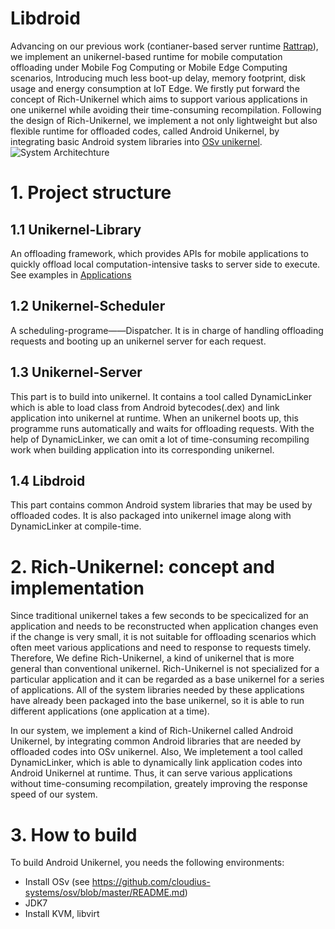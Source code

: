 # Libdroid
Advancing on our previous work (contianer-based server runtime [Rattrap](https://github.com/CGCL-codes/Rattrap)), we implement an unikernel-based runtime for mobile computation offloading under Mobile Fog Computing or Mobile Edge Computing scenarios, Introducing much less boot-up delay, memory footprint, disk usage and energy consumption at IoT Edge. We firstly put forward the concept of Rich-Unikernel which aims to support various applications in one unikernel while avoiding their time-consuming recompilation. Following the design of Rich-Unikernel, we implement a not only lightweight but also flexible runtime for offloaded codes, called Android Unikernel, by integrating basic Android system libraries into [OSv unikernel](http://osv.io/).
![System Architechture](https://github.com/CGCL-codes/Libdroid/blob/master/figures/arch.png)

# 1. Project structure

1.1 Unikernel-Library
-------
  An offloading framework, which provides APIs for mobile applications to quickly offload local computation-intensive tasks to server side to execute. See examples in [Applications](https://github.com/CGCL-codes/Libdroid/tree/master/Applications)
  
1.2 Unikernel-Scheduler
-------
  A scheduling-programe——Dispatcher. It is in charge of handling offloading requests and booting up an unikernel server for each request.
  
1.3 Unikernel-Server
-------
  This part is to build into unikernel. It contains a tool called DynamicLinker which is able to load class from Android bytecodes(.dex) and link application into unikernel at runtime. When an unikernel boots up, this programme runs automatically and waits for offloading requests. With the help of DynamicLinker, we can omit a lot of time-consuming recompiling work when building application into its corresponding unikernel.
  
1.4 Libdroid
-------
  This part contains common Android system libraries that may be used by offloaded codes. It is also packaged into unikernel image along with DynamicLinker at compile-time.

# 2. Rich-Unikernel: concept and implementation
  Since traditional unikernel takes a few seconds to be specicalized for an application and needs to be reconstructed when application changes even if the change is very small, it is not suitable for offloading scenarios which often meet various applications and need to response to requests timely. Therefore, We define Rich-Unikernel, a kind of unikernel that is more general than conventional unikernel. Rich-Unikernel is not specialized for a particular application and it can be regarded as a base unikernel for a series of applications. All of the system libraries needed by these applications have already been packaged into the base unikernel, so it is able to run different applications (one application at a time).
  
  In our system, we implement a kind of Rich-Unikernel called Android Unikernel, by integrating common Android libraries that are needed by offloaded codes into OSv unikernel. Also, We impletement a tool called DynamicLinker, which is able to dynamically link application codes into Android Unikernel at runtime. Thus, it can serve various applications without time-consuming recompilation, greately improving the response speed of our system.
  
# 3. How to build
  To build Android Unikernel, you needs the following environments:
  - Install OSv (see https://github.com/cloudius-systems/osv/blob/master/README.md)
  - JDK7
  - Install KVM, libvirt
